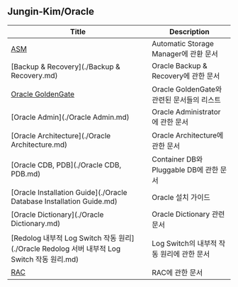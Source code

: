 ## Jungin-Kim/Oracle

| Title                                                        | Description                                |
| ------------------------------------------------------------ | ------------------------------------------ |
| [ASM](./ASM.md)                                              | Automatic Storage Manager에 관환 문서      |
| [Backup & Recovery](./Backup & Recovery.md)                  | Oracle Backup & Recovery에 관한 문서       |
| [Oracle GoldenGate](./goldengate/README.md)                  | Oracle GoldenGate와 관련된 문서들의 리스트 |
| [Oracle Admin](./Oracle Admin.md)                            | Oracle Administrator에 관한 문서           |
| [Oracle Architecture](./Oracle Architecture.md)              | Oracle Architecture에 관한 문서            |
| [Oracle CDB, PDB](./Oracle CDB, PDB.md)                      | Container DB와 Pluggable DB에 관한 문서    |
| [Oracle Installation Guide](./Oracle Database Installation Guide.md) | Oracle 설치 가이드                         |
| [Oracle Dictionary](./Oracle Dictionary.md)                  | Oracle Dictionary 관련 문서                |
| [Redolog 내부적 Log Switch 작동 원리](./Oracle Redolog 서버 내부적 Log Switch 작동 원리.md) | Log Switch의 내부적 작동 원리에 관한 문서  |
| [RAC](./RAC.md)                                              | RAC에 관한 문서                            |

